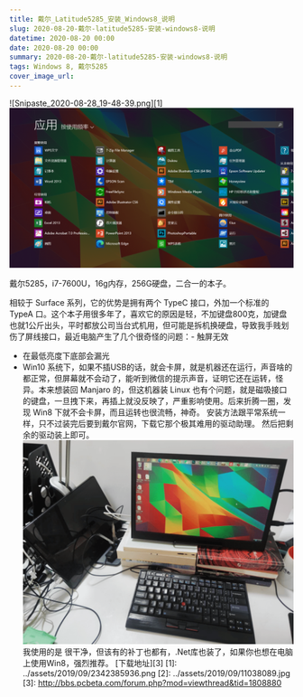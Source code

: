 ```yaml
---
title: 戴尔_Latitude5285_安装_Windows8_说明
slug: 2020-08-20-戴尔-latitude5285-安装-windows8-说明
datetime: 2020-08-20 00:00
date: 2020-08-20 00:00
summary: 2020-08-20-戴尔-latitude5285-安装-windows8-说明
tags: Windows 8, 戴尔5285
cover_image_url: 
---
```

![Snipaste_2020-08-28_19-48-39.png][1]
![03474-qbxyjoqb1t8.png](../assets/2019/09/770097524.png)
<!--more-->戴尔5285，i7-7600U，16g内存，256G硬盘，二合一的本子。
相较于 Surface 系列，它的优势是拥有两个 TypeC 接口，外加一个标准的 TypeA 口。这个本子用很多年了，喜欢它的原因是轻，不加键盘800克，加键盘也就1公斤出头，平时都放公司当台式机用，但可能是拆机换硬盘，导致我手贱划伤了屏线接口，最近电脑产生了几个很奇怪的问题：- 触屏无效
- 在最低亮度下底部会漏光
- Win10 系统下，如果不插USB的话，就会卡屏，就是机器还在运行，声音啥的都正常，但屏幕就不会动了，能听到微信的提示声音，证明它还在运转，怪异。本来想装回 Manjaro 的，但这机器装 Linux 也有个问题，就是磁吸接口的键盘，一旦拽下来，再插上就没反映了，严重影响使用。后来折腾一圈，发现 Win8 下就不会卡屏，而且运转也很流畅，神奇。
安装方法跟平常系统一样，只不过装完后要到戴尔官网，下载它那个极其难用的驱动助理。
然后把剩余的驱动装上即可。
![73698-s3krcp58bh9.png](../assets/2019/09/2822744352.png)我使用的是 
很干净，但该有的补丁也都有，.Net库也装了，如果你也想在电脑上使用Win8，强烈推荐。
[下载地址][3]
  [1]: ../assets/2019/09/2342385936.png
  [2]: ../assets/2019/09/11038089.jpg
  [3]: http://bbs.pcbeta.com/forum.php?mod=viewthread&tid=1808880